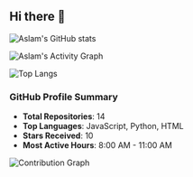 ## Hi there 👋
![Aslam's GitHub stats](https://github-readme-stats.vercel.app/api?username=AslamtoIbrahim&show_icons=true&theme=radical)

![Aslam's Activity Graph](https://github-readme-activity-graph.cyclic.app/graph?username=AslamtoIbrahim&theme=github)

![Top Langs](https://github-readme-stats.vercel.app/api/top-langs/?username=AslamtoIbrahim&layout=compact)

### GitHub Profile Summary

- **Total Repositories**: 14
- **Top Languages**: JavaScript, Python, HTML
- **Stars Received**: 10
- **Most Active Hours**: 8:00 AM - 11:00 AM

![Contribution Graph](https://github-profile-summary-cards.vercel.app/api/cards/profile-details?username=AslamtoIbrahim&theme=vue)




<!--
**AslamtoIbrahim/AslamtoIbrahim** is a ✨ _special_ ✨ repository because its `README.md` (this file) appears on your GitHub profile.

Here are some ideas to get you started:

- 🔭 I’m currently working on ...
- 🌱 I’m currently learning ...
- 👯 I’m looking to collaborate on ...
- 🤔 I’m looking for help with ...
- 💬 Ask me about ...
- 📫 How to reach me: ...
- 😄 Pronouns: ...
- ⚡ Fun fact: ...
-->
